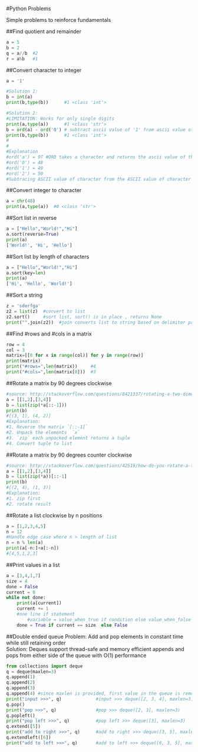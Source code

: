 #Python Problems

Simple problems to reinforce fundamentals

##Find quotient and remainder
```python
a = 5
b = 2
q = a//b  #2
r = a%b   #1
```

##Convert character to integer
```python
a = '1'

#Solution 1:
b = int(a)
print(b,type(b))      #1 <class 'int'>

#Solution 2:
#LIMITATION: Works for only single digits
print(a,type(a))      #1 <class 'str'>
b = ord(a) - ord('0') # subtract ascii value of '1' from ascii value of '0' , result is an integer of value 1
print(b,type(b))      #1 <class 'int'>
#
#
#Explanation
#ord('a') = 97 #ORD takes a character and returns the ascii value of the character
#ord('0') = 48    
#ord('1') = 49
#ord('2') = 50
#Subtracing ASCII value of character from the ASCII value of character 0 returns the difference - AKA result as int
````
##Convert integer to character
````python
a = chr(48)
print(a,type(a))  #0 <class 'str'>
````

##Sort list in reverse
````python
a = ["Hello","World!","Hi"]
a.sort(reverse=True)
print(a)
['World!', 'Hi', 'Hello']
````


##Sort list by length of characters
````python
a = ["Hello","World!","Hi"]
a.sort(key=len)
print(a)
['Hi', 'Hello', 'World!']
````

##Sort a string
````python
z = 'sderfga'
z2 = list(z)  #convert to list
z2.sort()     #sort list, sort() is in place , returns None
print("".join(z2))  #join converts list to string based on delimiter provided
````


##Find #rows and #cols in a matrix
````python
row = 4
col = 3
matrix=[[0 for x in range(col)] for y in range(row)]
print(matrix)
print("#rows=",len(matrix))     #4
print("#cols=",len(matrix[0]))  #3
````


##Rotate a matrix by 90 degrees clockwise
````python
#source: http://stackoverflow.com/questions/8421337/rotating-a-two-dimensional-array-in-python
a = [[1,2],[3,4]]
b = list(zip(*a[::-1]))
print(b)
#[(3, 1), (4, 2)]
#Explanation:
#1. Reverse the matrix `[::-1]`
#2. Unpack the elements  `x` 
#3. `zip` each unpacked element returns a tuple
#4. Convert tuple to list
````

##Rotate a matrix by 90 degrees counter clockwise
````python
#source: http://stackoverflow.com/questions/42519/how-do-you-rotate-a-two-dimensional-array?lq=1
a = [[1,2],[3,4]]
b = list(zip(*a))[::-1]
print(b)
#[(2, 4), (1, 3)]
#Explanation:
#1. zip first 
#2. rotate result
````

##Rotate a list clockwise by n positions
````python
a = [1,2,3,4,5]
n = 12
#Handle edge case where n > length of list
n = n % len(a)
print(a[-n:]+a[:-n])
#[4,5,1,2,3]
````

##Print values in a list
````python
a = [3,4,1,7]
size = 4
done = False
current = 0
while not done:
	print(a[current])
	current += 1
	#one line if statement
        #variable = value_when_true if condition else value_when_false
	done = True if current == size  else False
````

##Double ended queue
Problem: Add and pop elements in constant time while still retaining order  
Solution: Deques support thread-safe and memory efficient appends and pops from either side of the queue 
with O(1) performance
```python
from collections import deque
q = deque(maxlen=3)
q.append(1)
q.append(2)
q.append(3)
q.append(4) #since maxlen is provided, first value in the queue is removed!
print("input >>>", q)             #input >>> deque([2, 3, 4], maxlen=3)
q.pop()
print("pop >>>", q)               #pop >>> deque([2, 3], maxlen=3) 
q.popleft()
print("pop left >>>", q)          #pop left >>> deque([3], maxlen=3)
q.extend([5])
print("add to right >>>", q)      #add to right >>> deque([3, 5], maxlen=3)
q.extendleft([6])
print("add to left >>>", q)       #add to left >>> deque([6, 3, 5], maxlen=3)

````

